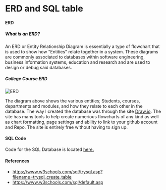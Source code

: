 # ERD and SQL table

#### ERD
##### What is an ERD?
An ERD or Entity Relationship Diagram is essentially a type of flowchart that is used to show how "Entities" relate together in a system. These diagrams are commonly associated to databases within software engineering, business information systems, education and research and are used to design or debug said databases.

##### College Course ERD
![ERD](https://github.com/LBruni98/ERD-and-SQL-table/blob/master/ERD%20Diagram.jpg)

The diagram above shows the various entities; Students, courses, departments and modules, and how they relate to each other in the database.
The way I created the database was through the site [Draw.io]. The site has many tools to help create numerious flowcharts of any kind as well as chart formatting, page settings and ability to link to your github account and Repo. The site is entirely free without having to sign up.

[Draw.io]: https://www.draw.io
#### SQL Code

Code for the SQL Database is located [here.](https://github.com/LBruni98/ERD-and-SQL-table/blob/master/Database.sql)

#### References
* https://www.w3schools.com/sql/trysql.asp?filename=trysql_create_table
* https://www.w3schools.com/sql/default.asp
